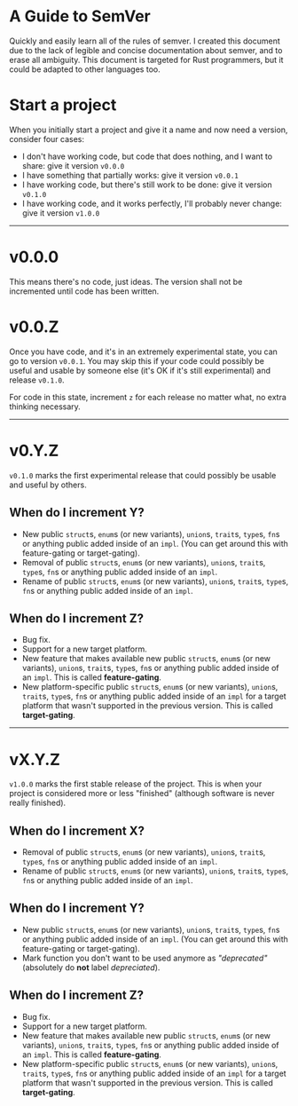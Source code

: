 # A Guide to SemVer
Quickly and easily learn all of the rules of semver.  I created this document due to the lack of legible and concise documentation about semver, and to erase all ambiguity.  This document is targeted for Rust programmers, but it could be adapted to other languages too.

# Start a project
When you initially start a project and give it a name and now need a version, consider four cases:
- I don't have working code, but code that does nothing, and I  want to share: give it version `v0.0.0`
- I have something that partially works: give it version `v0.0.1`
- I have working code, but there's still work to be done: give it version `v0.1.0`
- I have working code, and it works perfectly, I'll probably never change: give it version `v1.0.0`

----------

# v0.0.0
This means there's no code, just ideas.  The version shall not be incremented until code has been written.

# v0.0.Z
Once you have code, and it's in an extremely experimental state, you can go to version `v0.0.1`.  You may skip this if your code could possibly be useful and usable by someone else (it's OK if it's still experimental) and release `v0.1.0`.

For code in this state, increment `z` for each release no matter what, no extra thinking necessary.

----------

# v0.Y.Z
`v0.1.0` marks the first experimental release that could possibly be usable and useful by others.

## When do I increment Y?
- New public `struct`s, `enum`s (or new variants), `union`s, `trait`s, `type`s, `fn`s or anything public added inside of an `impl`. (You can get around this with feature-gating or target-gating).
- Removal of public `struct`s, `enum`s (or new variants), `union`s, `trait`s, `type`s, `fn`s or anything public added inside of an `impl`.
- Rename of public `struct`s, `enum`s (or new variants), `union`s, `trait`s, `type`s, `fn`s or anything public added inside of an `impl`.

## When do I increment Z?
- Bug fix.
- Support for a new target platform.
- New feature that makes available new public `struct`s, `enum`s (or new variants), `union`s, `trait`s, `type`s, `fn`s or anything public added inside of an `impl`.  This is called **feature-gating**.
- New platform-specific public `struct`s, `enum`s (or new variants), `union`s, `trait`s, `type`s, `fn`s or anything public added inside of an `impl` for a target platform that wasn't supported in the previous version.  This is called **target-gating**.

----------

# vX.Y.Z
`v1.0.0` marks the first stable release of the project.  This is when your project is considered more or less "finished" (although software is never really finished).

## When do I increment X?
- Removal of public `struct`s, `enum`s (or new variants), `union`s, `trait`s, `type`s, `fn`s or anything public added inside of an `impl`.
- Rename of public `struct`s, `enum`s (or new variants), `union`s, `trait`s, `type`s, `fn`s or anything public added inside of an `impl`.

## When do I increment Y?
- New public `struct`s, `enum`s (or new variants), `union`s, `trait`s, `type`s, `fn`s or anything public added inside of an `impl`. (You can get around this with feature-gating or target-gating).
- Mark function you don't want to be used anymore as *"deprecated"* (absolutely do **not** label *depreciated*).

## When do I increment Z?
- Bug fix.
- Support for a new target platform.
- New feature that makes available new public `struct`s, `enum`s (or new variants), `union`s, `trait`s, `type`s, `fn`s or anything public added inside of an `impl`.  This is called **feature-gating**.
- New platform-specific public `struct`s, `enum`s (or new variants), `union`s, `trait`s, `type`s, `fn`s or anything public added inside of an `impl` for a target platform that wasn't supported in the previous version.  This is called **target-gating**.
